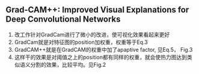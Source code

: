 ## Grad-CAM++: Improved Visual Explanations for Deep Convolutional Networks
1. 改工作针对GradCam进行了微小的改进，使可视化效果看起来更好
2. GradCam就是对特征图的position加权重，权重等于Eq.3
3. GradCAM++就是在GradCAM的权重中加了apaptive factor, 见Eq.5， Fig.3
4. 这样干的效果是对阈值之上的position都有同样的权重，就会使热力图达到类似语义分割的效果，比较平均。见Fig.2